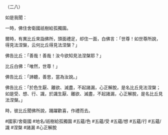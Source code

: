 （二八）

如是我聞：

一時，佛住舍衛國祇樹給孤獨園。

爾時，有異比丘來詣佛所，頭面禮足，却住一面，白佛言：「世尊！如世尊所說，得見法涅槃，云何比丘得見法涅槃？」

佛告比丘：「善哉！善哉！汝今欲知見法涅槃耶？」

比丘白佛：「唯然，世尊！」

佛告比丘：「諦聽，善思，當為汝說。」

佛告比丘：「於色生厭、離欲、滅盡，不起諸漏，心正解脫，是名比丘見法涅槃；如是受、想、行、識，於識生厭、離欲、滅盡，不起諸漏，心正解脫，是名比丘見法涅槃。」

時，彼比丘聞佛所說，踊躍歡喜，作禮而去。

#國家/舍衛國
#地名/祇樹給孤獨園
#五蘊/色
#五蘊/受
#五蘊/想
#五蘊/行
#五蘊/識
#涅槃
#諸漏
#心正解脫
